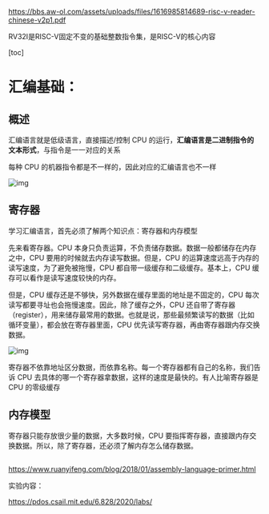 https://bbs.aw-ol.com/assets/uploads/files/1616985814689-risc-v-reader-chinese-v2p1.pdf



RV32I是RISC-V固定不变的基础整数指令集，是RISC-V的核心内容

[toc]

# 汇编基础：

## 概述

汇编语言就是低级语言，直接描述/控制 CPU 的运行，**汇编语言是二进制指令的文本形式**，与指令是一一对应的关系

每种 CPU 的机器指令都是不一样的，因此对应的汇编语言也不一样

![img](https://cdn.jsdelivr.net/gh/yyheroi/yyheroi_blog_img_resource@main/images/202408061753372.png)


## 寄存器

学习汇编语言，首先必须了解两个知识点：寄存器和内存模型

先来看寄存器。CPU 本身只负责运算，不负责储存数据。数据一般都储存在内存之中，CPU 要用的时候就去内存读写数据。但是，CPU 的运算速度远高于内存的读写速度，为了避免被拖慢，CPU 都自带一级缓存和二级缓存。基本上，CPU 缓存可以看作是读写速度较快的内存。

但是，CPU 缓存还是不够快，另外数据在缓存里面的地址是不固定的，CPU 每次读写都要寻址也会拖慢速度。因此，除了缓存之外，CPU 还自带了寄存器（register），用来储存最常用的数据。也就是说，那些最频繁读写的数据（比如循环变量），都会放在寄存器里面，CPU 优先读写寄存器，再由寄存器跟内存交换数据。

![img](https://cdn.jsdelivr.net/gh/yyheroi/yyheroi_blog_img_resource@main/images/202408061800805.png)

寄存器不依靠地址区分数据，而依靠名称。每一个寄存器都有自己的名称，我们告诉 CPU 去具体的哪一个寄存器拿数据，这样的速度是最快的。有人比喻寄存器是 CPU 的零级缓存

## 内存模型

寄存器只能存放很少量的数据，大多数时候，CPU 要指挥寄存器，直接跟内存交换数据。所以，除了寄存器，还必须了解内存怎么储存数据。

## 


https://www.ruanyifeng.com/blog/2018/01/assembly-language-primer.html





实验内容：

https://pdos.csail.mit.edu/6.828/2020/labs/

